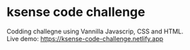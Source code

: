 # ksense code challenge
Codding challegne using Vannilla Javascrip, CSS and HTML.
<br>
Live demo: https://ksense-code-challenge.netlify.app
